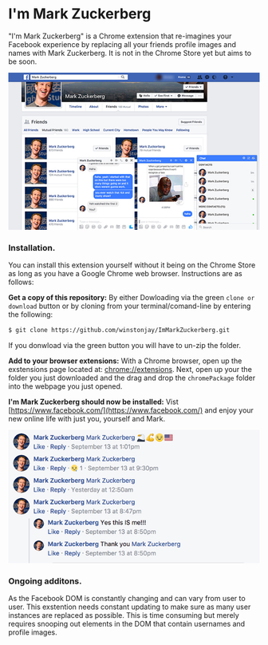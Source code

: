 # I'm Mark Zuckerberg

"I'm Mark Zuckerberg" is a Chrome extension that re-imagines your
Facebook experience by replacing all your friends profile images and names 
with Mark Zuckerberg. It is not in the Chrome Store yet but aims to be soon.

![Preview Image 1](img/preview1.jpg)

### Installation.

You can install this extension yourself without it being on the Chrome Store as long as you have a 
Google Chrome web browser. Instructions are as follows:

**Get a copy of this repository:** By either Dowloading via the green `clone or download` button or by cloning from your terminal/comand-line by entering the following:

```bash
$ git clone https://github.com/winstonjay/ImMarkZuckerberg.git
```

If you donwload via the green button you will have to un-zip the folder.

**Add to your browser extensions:** With a Chrome browser, open up the exstensions page located at: [chrome://extensions](chrome://extensions). Next, open up your the folder you just downloaded and the 
drag and drop the `chromePackage` folder into the webpage you just opened. 

**I'm Mark Zuckerberg should now be installed:** Vist [https://www.facebook.com/](https://www.facebook.com/) and 
enjoy your new online life with just you, yourself and Mark.

![Preview Image 2](img/preview2.jpg)

### Ongoing additons.
As the Facebook DOM is constantly changing and can vary from user to user. This 
exstention needs constant updating to make sure as many user instances are replaced
as possible. This is time consuming but merely requires snooping out elements in the 
DOM that contain usernames and profile images.